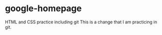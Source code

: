 # google-homepage
HTML and CSS practice including git
This is a change that I am practicing in git.
